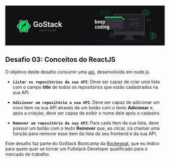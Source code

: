 ![GoStack - Bootcamp](GoStack-BOOTCAMP.png)

## Desafio 03: Conceitos do ReactJS

O objetivo deste desafio consumir uma [api](https://github.com/reinildo/desafio-conceitos-nodejs), desenvolvida em node.js.

- **`Listar os repositórios da sua API`**: Deve ser capaz de criar uma lista com o campo **title** de todos os repositórios que estão cadastrados na sua API.

- **`Adicionar um repositório a sua API`**: Deve ser capaz de adicionar um novo item na sua API através de um botão com o texto **Adicionar** e, após a criação, deve ser capaz de exibir o nome dele após o cadastro.

- **`Remover um repositório da sua API`**: Para cada item da sua lista, deve possuir um botão com o texto **Remover** que, ao clicar, irá chamar uma função para remover esse item da lista do seu frontend e da sua API.

Este desafio faz parte do GoStack Bootcamp da [Rockeseat](https://www.rocketseat.com.br), que eu indico para quem quer se tornar um Fullstack Developer qualificado para o mercado de trabalho.
